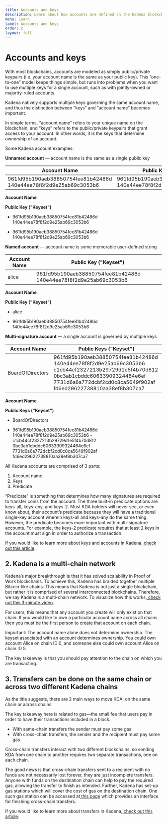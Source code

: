 ```yaml
---
title: Accounts and keys
description: Learn about how accounts are defined on the Kadena blcokchain.
menu: Learn
label: Accounts and keys
order: 2
layout: full
---
```


# Accounts and keys

With most blockchains, accounts are modeled as simply public/private keypairs
(i.e. your account name is the same as your public key). This “one-to-one” model
keeps things simple, but runs into problems when you want to use multiple keys
for a single account, such as with jointly-owned or majority-ruled accounts.

Kadena natively supports multiple keys governing the same account name, and thus
the distinction between “keys” and “account name” becomes important.

In simple terms, “account name” refers to your unique name on the blockchain,
and “keys” refers to the public/private keypairs that grant access to your
account. In other words, it is the keys that determine ownership of an account.

Some Kadena account examples:

**Unnamed account** — account name is the same as a single public key

| **Account Name**                                                  | **Public Key ("Keyset")**                                         |
| ----------------------------------------------------------------- | ----------------------------------------------------------------- |
| 961fd95b190aeb38850754fee81b42486d 140e44ee78f8f2d9e25ab69c3053b6 | 961fd95b190aeb38850754fee81b42486d 140e44ee78f8f2d9e25ab69c3053b6 |

**Account Name**

**Public Key ("Keyset")**

- 961fd95b190aeb38850754fee81b42486d 140e44ee78f8f2d9e25ab69c3053b6

- 961fd95b190aeb38850754fee81b42486d 140e44ee78f8f2d9e25ab69c3053b6

**Named account** — account name is some memorable user-defined string

| **Account Name** | **Public Key ("Keyset")**                                         |
| ---------------- | ----------------------------------------------------------------- |
| alice            | 961fd95b190aeb38850754fee81b42486d 140e44ee78f8f2d9e25ab69c3053b6 |

**Account Name**

**Public Key ("Keyset")**

- alice

- 961fd95b190aeb38850754fee81b42486d 140e44ee78f8f2d9e25ab69c3053b6

**Multi-signature account** — a single account is governed by multiple keys

| **Account Name** | **Public Keys ("Keyset")**                                                                                                                                                                            |
| ---------------- | ----------------------------------------------------------------------------------------------------------------------------------------------------------------------------------------------------- |
| BoardOfDirectors | 961fd95b190aeb38850754fee81b42486d 140e44ee78f8f2d9e25ab69c3053b6 c1cb44cf2327213b29729d1e5f4b70d812 0bc3ab1cbddc60633909324464e6ef 7731d6a6a772dcbf2cd0c8ca5649f902af fd6ed29622738810aa38ef8b307ca7 |

**Account Name**

**Public Keys ("Keyset")**

- BoardOfDirectors

- 961fd95b190aeb38850754fee81b42486d 140e44ee78f8f2d9e25ab69c3053b6 -
  c1cb44cf2327213b29729d1e5f4b70d812 0bc3ab1cbddc60633909324464e6ef -
  7731d6a6a772dcbf2cd0c8ca5649f902af fd6ed29622738810aa38ef8b307ca7

All Kadena accounts are comprised of 3 parts:

1. Account name
2. Keys
3. Predicate

“Predicate” is something that determines how many signatures are required to
transfer coins from the account. The three built-in predicate options are
keys-all, keys-any, and keys-2. Most KDA holders will never see, or even know
about, their account’s predicate because they will have a traditional single-key
account wherein keys-all and keys-any do the same thing. However, the predicate
becomes more important with multi-signature accounts. For example, the keys-2
predicate requires that at least 2 keys in the account must sign in order to
authorize a transaction.

If you would like to learn more about keys and accounts in
Kadena,[ check out this article](/blogchain/2020/beginners-guide-to-kadena-accounts-keysets-2020-01-14).

## 2. Kadena is a multi-chain network

Kadena’s major breakthrough is that it has solved scalability in Proof of Work
blockchains. To achieve this, Kadena has braided together multiple Bitcoin-like
chains. This means that Kadena is not just a single blockchain, but rather it is
comprised of several interconnected blockchains. Therefore, we say Kadena is a
multi-chain network. To visualize how this
works,[ check out this 3-minute video](https://www.youtube.com/watch?v=hYvXxFbsN6I).

For users, this means that any account you create will only exist on that chain.
If you would like to own a particular account name across all chains then you
must be the first person to create that account on each chain.

Important: The account name alone does not determine ownership. The keyset
associated with an account determines ownership. You could own account Alice on
chain ID 0, and someone else could own account Alice on chain ID 5.

The key takeaway is that you should pay attention to the chain on which you are
transacting.

## 3. Transfers can be done on the same chain or across two different Kadena chains

As the title suggests, there are 2 main ways to move KDA; on the same chain or
across chains.

The key takeaway here is related to gas—the small fee that users pay in order to
have their transactions included in a block.

- With same-chain transfers the sender must pay some gas
- With cross-chain transfers, the sender and the recipient must pay some gas

Cross-chain transfers interact with two different blockchains, so sending KDA
from one chain to another requires two separate transactions, one on each chain.

The good news is that cross-chain transfers sent to a recipient with no funds
are not necessarily lost forever, they are just incomplete transfers. Anyone
with funds on the destination chain can help to pay the required gas, allowing
the transfer to finish as intended. Further, Kadena has set-up gas stations
which will cover the cost of gas on the destination chain. One such gas station
can be accessed at[ this page](https://transfer.chainweb.com) which provides an
interface for finishing cross-chain transfers.

If you would like to learn more about transfers in
Kadena,[ check out this article](/blogchain/2019/kadena-public-blockchain-getting-started-with-transfers-2019-12-19).
